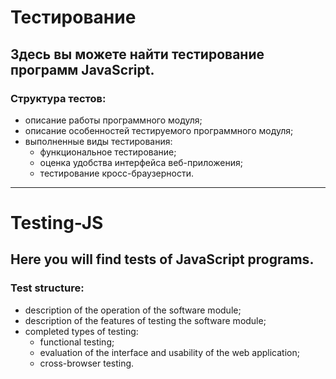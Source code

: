 # Тестирование
## Здесь вы можете найти тестирование программ JavaScript.
### Структура тестов: 
- описание работы программного модуля; 
- описание особенностей тестируемого программного модуля; 
- выполненные виды тестирования:
  - функциональное тестирование;
  - оценка удобства интерфейса веб-приложения;
  - тестирование кросс-браузерности.
____

# Testing-JS
## Here you will find tests of JavaScript programs.
### Test structure: 
- description of the operation of the software module; 
- description of the features of testing the software module; 
- completed types of testing:
  - functional testing;
  - evaluation of the interface and usability of the web application;
  - cross-browser testing.
